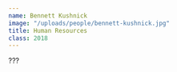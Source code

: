 ```yaml
---
name: Bennett Kushnick
image: "/uploads/people/bennett-kushnick.jpg"
title: Human Resources
class: 2018
---
```


???
